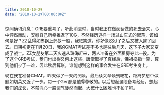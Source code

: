 ```yaml
---
title: 2010-10-29
date: "2010-10-29T00:00:00Z"
---
```

惊闻确切消息：GRE要重考了。听此消息时，当时我正在做阅读做的死去活来，心中怦然而动，安慰自己所幸推迟了10G，不然经历这样一场过山车式的起落，该如何是好？ZZ乱得如热锅上蚂蚁一般，我取笑道，你好像脱狱了之后又被人逮了回去。日期初定在11月20日，我的GMAT考试差不多也是往后几天，这下子大家又变成了战士。ZZ女朋友第二天火速从珠海赶来，两人准备在外面租房夺此一役。为了这个GRE考试，我们付出得又何止这些。唐僧取得了真经后，佛祖掐指一算，算到他们少了一难，因此秋后算账，谁能想到这样的事会发生在GRE考生身上。

现在我在准备GMAT。昨天做了一天的阅读，最后读文章读到眼花，距离梦想中做题如切菜又近了一步。每一个Ger都是值得尊敬的。以后想起这段备考经历，想起我们的成长，不禁内心一股豪气陡然而起，大概什么困难也不怕了吧。